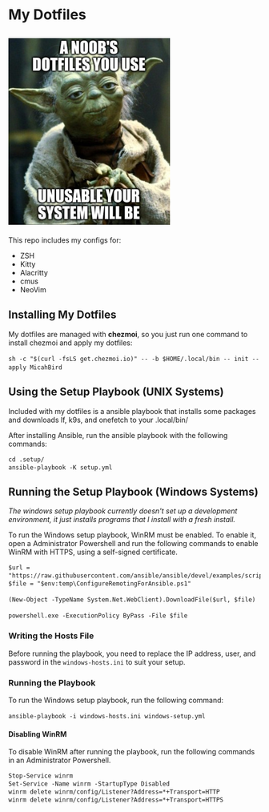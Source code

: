# My Dotfiles

![meme](meme.jpg)
---
This repo includes my configs for:
- ZSH
- Kitty
- Alacritty
- cmus
- NeoVim

## Installing My Dotfiles
My dotfiles are managed with **chezmoi**, so you just run one command to install chezmoi and apply my dotfiles:

`sh -c "$(curl -fsLS get.chezmoi.io)" -- -b $HOME/.local/bin -- init --apply MicahBird`

## Using the Setup Playbook (UNIX Systems)
Included with my dotfiles is a ansible playbook that installs some packages and downloads lf, k9s, and onefetch to your .local/bin/

After installing Ansible, run the ansible playbook with the following commands:
```
cd .setup/
ansible-playbook -K setup.yml
```

## Running the Setup Playbook (Windows Systems)
_The windows setup playbook currently doesn't set up a development environment, it just installs programs that I install with a fresh install._

To run the Windows setup playbook, WinRM must be enabled. To enable it, open a Administrator Powershell and run the following commands to enable WinRM with HTTPS, using a self-signed certificate.

```
$url = "https://raw.githubusercontent.com/ansible/ansible/devel/examples/scripts/ConfigureRemotingForAnsible.ps1"
$file = "$env:temp\ConfigureRemotingForAnsible.ps1"

(New-Object -TypeName System.Net.WebClient).DownloadFile($url, $file)

powershell.exe -ExecutionPolicy ByPass -File $file
```

### Writing the Hosts File
Before running the playbook, you need to replace the IP address, user, and password in the `windows-hosts.ini` to suit your setup.

### Running the Playbook
To run the Windows setup playbook, run the following command:

`ansible-playbook -i windows-hosts.ini windows-setup.yml`

#### Disabling WinRM
To disable WinRM after running the playbook, run the following commands in an Administrator Powershell. 
```
Stop-Service winrm
Set-Service -Name winrm -StartupType Disabled
winrm delete winrm/config/Listener?Address=*+Transport=HTTP
winrm delete winrm/config/Listener?Address=*+Transport=HTTPS
```
